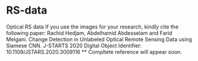 # RS-data
Optical RS data
If you use the images for your research, kindly cite the following paper:
Rachid Hedjam, Abdelhamid Abdesselam and Farid Melgani.
Change Detection in Unlabeled Optical Remote Sensing Data using Siamese CNN.
J-STARTS 2020
Digital Object Identifier: 10.1109/JSTARS.2020.3009116
** Compltete reference will appear soon. 
